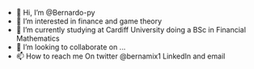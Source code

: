 - 👋 Hi, I’m @Bernardo-py
- 👀 I’m interested in finance and game theory
- 🌱 I’m currently studying at Cardiff University doing a BSc in Financial Mathematics
- 💞️ I’m looking to collaborate on ...
- 📫 How to reach me 
On twitter @bernamix1 LinkedIn and email 

<!---
Bernardo-py/Bernardo-py is a ✨ special ✨ repository because its `README.md` (this file) appears on your GitHub profile.
You can click the Preview link to take a look at your changes.
--->
